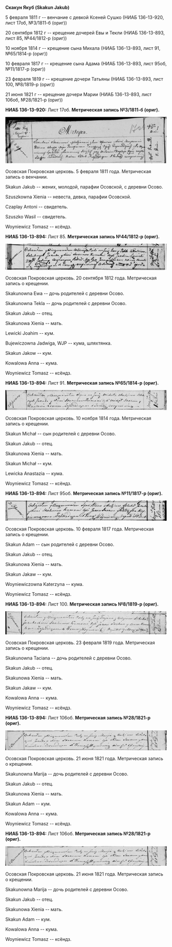 **Скакун Якуб (Skakun Jakub)**

5 февраля 1811 г -- венчание с девкой Ксеней Сушко (НИАБ 136-13-920,
лист 17об, №3/1811-б (ориг))

20 сентября 1812 г -- крещение дочерей Евы и Текли (НИАБ 136-13-893,
лист 85, №44/1812-р (ориг))

10 ноября 1814 г -- крещение сына Михала (НИАБ 136-13-893, лист 91,
№65/1814-р (ориг))

10 февраля 1817 г -- крещение сына Адама (НИАБ 136-13-893, лист 95об,
№11/1817-р (ориг))

23 февраля 1819 г -- крещение дочери Татьяны (НИАБ 136-13-893, лист 100,
№8/1819-р (ориг))

21 июня 1821 г -- крещение дочери Марии (НИАБ 136-13-893, лист 106об,
№28/1821-р (ориг))

**НИАБ 136-13-920:** Лист 17об. **Метрическая запись №3/1811-б (ориг).**

![](./media/2332124e0719de8e44e7d03ddbe6cc503af29fe2.png)

Осовская Покровская церковь. 5 февраля 1811 года. Метрическая запись о
венчании.

Skakun Jakub -- жених, молодой, парафии Осовской, с деревни Осово.

Szuszkowna Xienia -- невеста, девка, парафии Осовской.

Czaplay Antoni -- свидетель.

Szuszko Wasil -- свидетель.

Woyniewicz Tomasz -- ксёндз.

**НИАБ 136-13-894:** Лист 85. **Метрическая запись №44/1812-р (ориг).**

![](./media/c6d6ca46207dc1ac6067d4d758a4932373cf382f.png)

Осовская Покровская церковь. 20 сентября 1812 года. Метрическая запись о
крещении.

Skakunowna Ewa -- дочь родителей с деревни Осовo.

Skakunowna Tekla -- дочь родителей с деревни Осовo.

Skakun Jakub -- отец.

Skakunowa Xienia -- мать.

Lewicki Joahim -- кум.

Bujewiczowna Jadwiga, WJP -- кума, шляхтянка.

Skakun Jakow -- кум.

Kowalowa Anna -- кума.

Woyniewicz Tomasz -- ксёндз.

**НИАБ 136-13-894:** Лист 91. **Метрическая запись №65/1814-р (ориг).**

![](./media/011958caeebcf1088b9eb240cca6e5e72a59c46d.png)

Осовская Покровская церковь. 10 ноября 1814 года. Метрическая запись о
крещении.

Skakun Michał -- сын родителей с деревни Осовo.

Skakun Jakub -- отец.

Skakunowa Xienia -- мать.

Skakun Michał -- кум.

Lewicka Anastazia -- кума.

Woyniewicz Tomasz -- ксёндз.

**НИАБ 136-13-894:** Лист 95об. **Метрическая запись №11/1817-р
(ориг).**

![](./media/502c474c7144416aa30f9c4ead101282de64f12c.png)

Осовская Покровская церковь. 10 февраля 1817 года. Метрическая запись о
крещении.

Skakun Adam -- сын родителей с деревни Осовo.

Skakun Jakub -- отец.

Skakunowa Xienia -- мать.

Skakun Jakaw -- кум.

Woyniewiczowna Katerzyna -- кума.

Woyniewicz Tomasz -- ксёндз.

**НИАБ 136-13-894:** Лист 100. **Метрическая запись №8/1819-р (ориг).**

![](./media/3d83fb2d6033adcd9954edae81a2d13eb5ce827a.png)

Осовская Покровская церковь. 23 февраля 1819 года. Метрическая запись о
крещении.

Skakunowna Taciana -- дочь родителей с деревни Осовo.

Skakun Jakub -- отец.

Skakunowa Xienia -- мать.

Skakun Jakaw -- кум.

Kowalowa Anna -- кума.

Woyniewicz Tomasz -- ксёндз.

**НИАБ 136-13-894:** Лист 106об. **Метрическая запись №28/1821-р
(ориг).**

![](./media/a9831113b1acd0edadeadd70ea2a32b689f121b1.png)

Осовская Покровская церковь. 21 июня 1821 года. Метрическая запись о
крещении.

Skakunowna Marija -- дочь родителей с деревни Осовo.

Skakun Jakub -- отец.

Skakunowa Xienia -- мать.

Skakun Adam -- кум.

Kowalowa Anna -- кума.

Woyniewicz Tomasz -- ксёндз.

**НИАБ 136-13-894:** Лист 106об. **Метрическая запись №28/1821-р
(ориг).**

![](./media/a9831113b1acd0edadeadd70ea2a32b689f121b1.png)

Осовская Покровская церковь. 21 июня 1821 года. Метрическая запись о
крещении.

Skakunowna Marija -- дочь родителей с деревни Осовo.

Skakun Jakub -- отец.

Skakunowa Xienia -- мать.

Skakun Adam -- кум.

Kowalowa Anna -- кума.

Woyniewicz Tomasz -- ксёндз.
